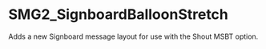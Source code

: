 # SMG2_SignboardBalloonStretch
 
Adds a new Signboard message layout for use with the Shout MSBT option.